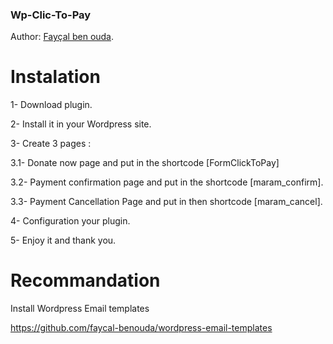 ### Wp-Clic-To-Pay

Author: [Fayçal ben ouda](https://github.com/faycal-benouda).

# Instalation

 1- Download plugin.
 
 2- Install it in your Wordpress site.
 
 3- Create 3 pages :
  
  3.1- Donate now page and put in the shortcode [FormClickToPay]
 
  3.2- Payment confirmation page and put in the shortcode [maram_confirm].
  
  3.3- Payment Cancellation Page and put in then shortcode [maram_cancel].
   
 4- Configuration your plugin.
 
 5- Enjoy it and thank you.
 
 # Recommandation

Install Wordpress Email  templates

https://github.com/faycal-benouda/wordpress-email-templates
 
